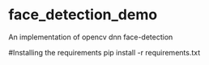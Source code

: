 # face_detection_demo
An implementation of opencv dnn face-detection


#Installing the requirements
pip install -r requirements.txt
